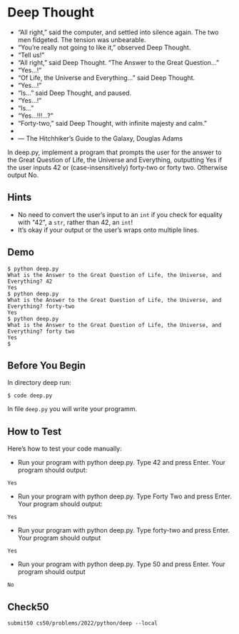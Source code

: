 # Deep Thought

- “All right,” said the computer, and settled into silence again. The two men fidgeted. The tension was unbearable.
- “You’re really not going to like it,” observed Deep Thought.
- “Tell us!”
- “All right,” said Deep Thought. “The Answer to the Great Question…”
- “Yes…!”
- “Of Life, the Universe and Everything…” said Deep Thought.
- “Yes…!”
- “Is…” said Deep Thought, and paused.
- “Yes…!”
- “Is…”
- “Yes…!!!…?”
- “Forty-two,” said Deep Thought, with infinite majesty and calm.”
- 
- — The Hitchhiker’s Guide to the Galaxy, Douglas Adams

In deep.py, implement a program that prompts the user for the answer to the Great Question of Life, the Universe and Everything, outputting Yes if the user inputs 42 or (case-insensitively) forty-two or forty two. Otherwise output No.

## Hints

- No need to convert the user’s input to an `int` if you check for equality with "42", a `str`, rather than 42, an `int`!
- It’s okay if your output or the user’s wraps onto multiple lines.


## Demo
```
$ python deep.py                                                                                    
What is the Answer to the Great Question of Life, the Universe, and Everything? 42                  
Yes                                                                                                 
$ python deep.py                                                                                    
What is the Answer to the Great Question of Life, the Universe, and Everything? forty-two           
Yes                                                                                                 
$ python deep.py                                                                                    
What is the Answer to the Great Question of Life, the Universe, and Everything? forty two           
Yes                                                                                                 
$
```

## Before You Begin

In directory deep run:
```
$ code deep.py
```
In file `deep.py` you will write your programm.

## How to Test
Here’s how to test your code manually:

- Run your program with python deep.py. Type 42 and press Enter. Your program should output:
```
Yes
``` 
- Run your program with python deep.py. Type Forty Two and press Enter. Your program should output:
```
Yes
```
- Run your program with python deep.py. Type forty-two and press Enter. Your program should output
```
Yes
```
- Run your program with python deep.py. Type 50 and press Enter. Your program should output
```
No
```

## Check50
```
submit50 cs50/problems/2022/python/deep --local
```
